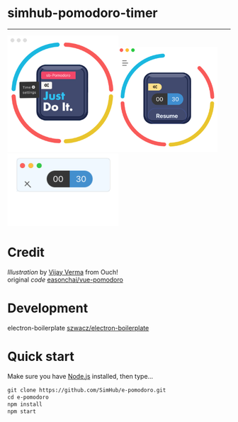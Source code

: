 # simhub-pomodoro-timer  
----------------------------  
<img width="250" src="src/assets/01.png" /><img width="225" src="src/assets/03.png" /><img width="250" src="src/assets/02.png">

# Credit  
  _Illustration_ by [Vijay Verma](https://icons8.com/illustrations)  from Ouch!  
  original _code_ [easonchai/vue-pomodoro](https://github.com/easonchai/vue-pomodoro)


# Development  
electron-boilerplate [szwacz/electron-boilerplate](https://github.com/szwacz/electron-boilerplate)  


# Quick start

Make sure you have [Node.js](https://nodejs.org) installed, then type...
```
git clone https://github.com/SimHub/e-pomodoro.git 
cd e-pomodoro
npm install
npm start
```
